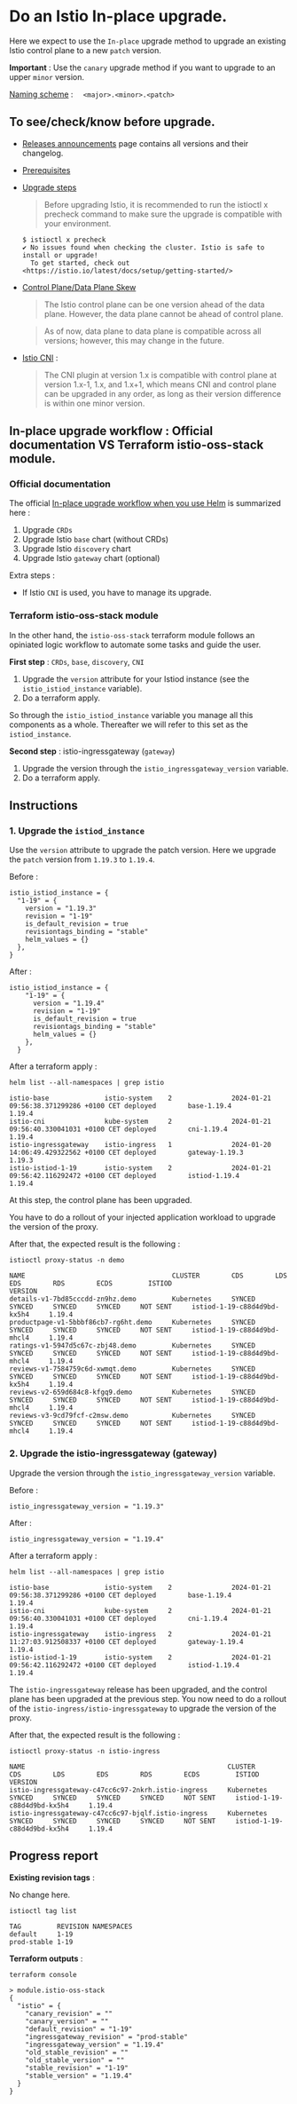 # Do an Istio In-place upgrade.

Here we expect to use the `In-place` upgrade method to upgrade an existing Istio control plane to a new `patch` version.

**Important** : Use the `canary` upgrade method if you want to upgrade to an upper `minor` version. 

[Naming scheme](https://istio.io/latest/docs/releases/supported-releases/#naming-scheme) : `  <major>.<minor>.<patch>`

## To see/check/know before upgrade.

- [Releases announcements](https://istio.io/latest/news/) page contains all versions and their changelog.
- [Prerequisites](https://istio.io/latest/docs/setup/upgrade/helm/#prerequisites)
- [Upgrade steps](https://istio.io/latest/docs/setup/upgrade/helm/#upgrade-steps)
  > Before upgrading Istio, it is recommended to run the istioctl x precheck command to make sure the upgrade is compatible with your environment.

  ```
  $ istioctl x precheck
  ✔ No issues found when checking the cluster. Istio is safe to install or upgrade!
    To get started, check out <https://istio.io/latest/docs/setup/getting-started/>
  ```
- [Control Plane/Data Plane Skew](https://istio.io/latest/docs/releases/supported-releases/#control-planedata-plane-skew)
  > The Istio control plane can be one version ahead of the data plane. However, the data plane cannot be ahead of control plane.
  
  > As of now, data plane to data plane is compatible across all versions; however, this may change in the future.

- [Istio CNI](https://istio.io/latest/docs/setup/additional-setup/cni/#upgrade) :
  > The CNI plugin at version 1.x is compatible with control plane at version 1.x-1, 1.x, and 1.x+1, which means CNI and control plane can be upgraded in any order, as long as their version difference is within one minor version.

## In-place upgrade workflow : Official documentation VS Terraform istio-oss-stack module.

### Official documentation

The official [In-place upgrade workflow when you use Helm](https://istio.io/latest/docs/setup/upgrade/helm/#in-place-upgrade) is summarized here : 


1. Upgrade `CRDs`
2. Upgrade Istio `base` chart (without CRDs)
3. Upgrade Istio `discovery` chart
4. Upgrade Istio `gateway` chart (optional)

Extra steps :
- If Istio `CNI` is used, you have to manage its upgrade.

### Terraform istio-oss-stack module

In the other hand, the `istio-oss-stack` terraform module follows an opiniated logic workflow to automate some tasks and guide the user.

**First step** : `CRDs`, `base`, `discovery`, `CNI`

1. Upgrade the `version` attribute for your Istiod instance (see the `istio_istiod_instance` variable).
2. Do a terraform apply.

So through the `istio_istiod_instance` variable you manage all this components as a whole. Thereafter we will refer to this set as the `istiod_instance`.

**Second step** : istio-ingressgateway (`gateway`)

1. Upgrade the version through the `istio_ingressgateway_version` variable.
2. Do a terraform apply.

## Instructions

### 1. Upgrade the `istiod_instance`

Use the `version` attribute to upgrade the patch version. Here we upgrade the `patch` version from `1.19.3` to `1.19.4`.

Before : 

```
istio_istiod_instance = {
  "1-19" = {
    version = "1.19.3"
    revision = "1-19"
    is_default_revision = true
    revisiontags_binding = "stable"
    helm_values = {}
  },
}
```

After : 
```
istio_istiod_instance = {
    "1-19" = {
      version = "1.19.4"
      revision = "1-19"
      is_default_revision = true
      revisiontags_binding = "stable"
      helm_values = {}
    },
  }
```

After a terraform apply :

```
helm list --all-namespaces | grep istio

istio-base              istio-system    2               2024-01-21 09:56:38.371299286 +0100 CET deployed        base-1.19.4                     1.19.4     
istio-cni               kube-system     2               2024-01-21 09:56:40.330041031 +0100 CET deployed        cni-1.19.4                      1.19.4     
istio-ingressgateway    istio-ingress   1               2024-01-20 14:06:49.429322562 +0100 CET deployed        gateway-1.19.3                  1.19.3     
istio-istiod-1-19       istio-system    2               2024-01-21 09:56:42.116292472 +0100 CET deployed        istiod-1.19.4                   1.19.4
```

At this step, the control plane has been upgraded. 

You have to do a rollout of your injected application workload to upgrade the version of the proxy. 

After that, the expected result is the following : 
```
istioctl proxy-status -n demo

NAME                                     CLUSTER        CDS        LDS        EDS        RDS        ECDS         ISTIOD                          VERSION
details-v1-7bd85cccdd-zn9hz.demo         Kubernetes     SYNCED     SYNCED     SYNCED     SYNCED     NOT SENT     istiod-1-19-c88d4d9bd-kx5h4     1.19.4
productpage-v1-5bbbf86cb7-rg6ht.demo     Kubernetes     SYNCED     SYNCED     SYNCED     SYNCED     NOT SENT     istiod-1-19-c88d4d9bd-mhcl4     1.19.4
ratings-v1-5947d5c67c-zbj48.demo         Kubernetes     SYNCED     SYNCED     SYNCED     SYNCED     NOT SENT     istiod-1-19-c88d4d9bd-mhcl4     1.19.4
reviews-v1-7584759c6d-xwmqt.demo         Kubernetes     SYNCED     SYNCED     SYNCED     SYNCED     NOT SENT     istiod-1-19-c88d4d9bd-kx5h4     1.19.4
reviews-v2-659d684c8-kfgq9.demo          Kubernetes     SYNCED     SYNCED     SYNCED     SYNCED     NOT SENT     istiod-1-19-c88d4d9bd-mhcl4     1.19.4
reviews-v3-9cd79fcf-c2msw.demo           Kubernetes     SYNCED     SYNCED     SYNCED     SYNCED     NOT SENT     istiod-1-19-c88d4d9bd-mhcl4     1.19.4
```

### 2. Upgrade the istio-ingressgateway (gateway)

Upgrade the version through the `istio_ingressgateway_version` variable.

Before : 
```
istio_ingressgateway_version = "1.19.3"
```

After :
```
istio_ingressgateway_version = "1.19.4"
```

After a terraform apply :
```
helm list --all-namespaces | grep istio

istio-base              istio-system    2               2024-01-21 09:56:38.371299286 +0100 CET deployed        base-1.19.4                     1.19.4     
istio-cni               kube-system     2               2024-01-21 09:56:40.330041031 +0100 CET deployed        cni-1.19.4                      1.19.4     
istio-ingressgateway    istio-ingress   2               2024-01-21 11:27:03.912508337 +0100 CET deployed        gateway-1.19.4                  1.19.4     
istio-istiod-1-19       istio-system    2               2024-01-21 09:56:42.116292472 +0100 CET deployed        istiod-1.19.4                   1.19.4
```

The `istio-ingressgateway` release has been upgraded, and the control plane has been upgraded at the previous step. You now need to do a rollout of the `istio-ingress/istio-ingressgateway` to upgrade the version of the proxy.

After that, the expected result is the following :
```
istioctl proxy-status -n istio-ingress

NAME                                                   CLUSTER        CDS        LDS        EDS        RDS        ECDS         ISTIOD                          VERSION
istio-ingressgateway-c47cc6c97-2nkrh.istio-ingress     Kubernetes     SYNCED     SYNCED     SYNCED     SYNCED     NOT SENT     istiod-1-19-c88d4d9bd-kx5h4     1.19.4
istio-ingressgateway-c47cc6c97-bjqlf.istio-ingress     Kubernetes     SYNCED     SYNCED     SYNCED     SYNCED     NOT SENT     istiod-1-19-c88d4d9bd-kx5h4     1.19.4
```

## Progress report

**Existing revision tags** :

No change here.

```
istioctl tag list

TAG         REVISION NAMESPACES
default     1-19
prod-stable 1-19
```


**Terraform outputs** :
```
terraform console

> module.istio-oss-stack
{
  "istio" = {
    "canary_revision" = ""
    "canary_version" = ""
    "default_revision" = "1-19"
    "ingressgateway_revision" = "prod-stable"
    "ingressgateway_version" = "1.19.4"
    "old_stable_revision" = ""
    "old_stable_version" = ""
    "stable_revision" = "1-19"
    "stable_version" = "1.19.4"
  }
}
```
